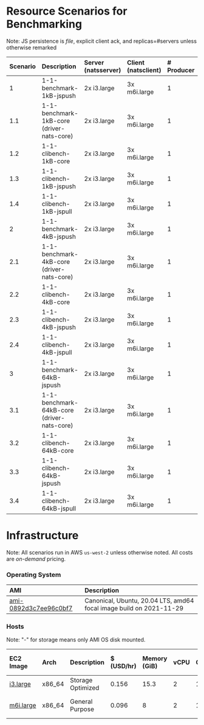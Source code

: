 # Resource Scenarios for Benchmarking

Note: JS persistence is _file_, explicit client ack, and replicas=#servers unless otherwise remarked

Scenario | Description | Server (natsserver) | Client (natsclient) | # Producer | # Consumer | Pub /s | Sub /s |
:--------|:------------|:-----------|:-----------|:---------|:---------|:---------|:---------
1 | 1-1-benchmark-1kB-jspush | 2x i3.large | 3x m6i.large | 1 | 1 | 15 MB | 15 MB |
1.1 | 1-1-benchmark-1kB-core (driver-nats-core) | 2x i3.large | 3x m6i.large | 1 | 1 |  |  |
1.2 | 1-1-clibench-1kB-core | 2x i3.large | 3x m6i.large | 1 | 1 | 300 MB  | 300 MB |
1.3 | 1-1-clibench-1kB-jspush | 2x i3.large | 3x m6i.large | 1 | 1 | 29 MB  | 29 MB |
1.4 | 1-1-clibench-1kB-jspull | 2x i3.large | 3x m6i.large | 1 | 1 | 15 MB  | 15 MB |
2 | 1-1-benchmark-4kB-jspush | 2x i3.large | 3x m6i.large | 1 | 1 | 15 MB | 15 MB |
2.1 | 1-1-benchmark-4kB-core (driver-nats-core) | 2x i3.large | 3x m6i.large | 1 | 1 |  |  |
2.2 | 1-1-clibench-4kB-core | 2x i3.large | 3x m6i.large | 1 | 1 |   |  |
2.3 | 1-1-clibench-4kB-jspush | 2x i3.large | 3x m6i.large | 1 | 1 |   |  |
2.4 | 1-1-clibench-4kB-jspull | 2x i3.large | 3x m6i.large | 1 | 1 |   |  |
3 | 1-1-benchmark-64kB-jspush | 2x i3.large | 3x m6i.large | 1 | 1 |  |  |
3.1 | 1-1-benchmark-64kB-core (driver-nats-core) | 2x i3.large | 3x m6i.large | 1 | 1 |  |  |
3.2 | 1-1-clibench-64kB-core | 2x i3.large | 3x m6i.large | 1 | 1 |   |  |
3.3 | 1-1-clibench-64kB-jspush | 2x i3.large | 3x m6i.large | 1 | 1 |   |  |
3.4 | 1-1-clibench-64kB-jspull | 2x i3.large | 3x m6i.large | 1 | 1 |   |  |

# Infrastructure

Note: All scenarios run in AWS `us-west-2` unless otherwise noted.  All costs are _on-demand_ pricing.
### Operating System
AMI | Description
:---|:-----------
[ami-0892d3c7ee96c0bf7](https://us-west-2.console.aws.amazon.com/ec2/v2/home?region=us-west-2#ImageDetails:imageId=ami-0892d3c7ee96c0bf7) | Canonical, Ubuntu, 20.04 LTS, amd64 focal image build on 2021-11-29 |

### Hosts

Note: "-" for storage means only AMI OS disk mounted.

EC2 Image | Arch | Description | $ (USD/hr) | Memory (GiB) | vCPU | Cores/vCPU | Threads/Core | Sustained Clock (GHz) | Storage (GB) | Storage (Disks) | Storage (Type) | Network |
:---------|:-------|:------------|:-------|:------|:----------|:--------|:--------|:---------|:-----------|:---------|:---------|:---------
[i3.large](https://us-west-2.console.aws.amazon.com/ec2/v2/home?region=us-west-2#InstanceTypeDetails:instanceType=i3.large) | x86_64 | Storage Optimized | 0.156 | 15.3 | 2 | 1 | 2 | 2.3 | 475 | 1 | ssd | Up to 10 Gigabit|
[m6i.large](https://us-west-2.console.aws.amazon.com/ec2/v2/home?region=us-west-2#InstanceTypeDetails:instanceType=m6i.large) | x86_64 | General Purpose | 0.096 | 8 | 2 | 1 | 2 | 3.5 | - | - | - | Up to 12.5 Gigabit

